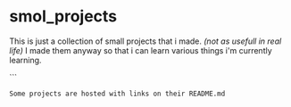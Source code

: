 # smol_projects
This is just a collection of small projects that i made. 
_(not as usefull in real life)_
I made them anyway so that i can learn various things i'm currently learning.

<!-- ### How to Run
-Python3 is all you need to have to run these programs.
##### Steps to Run
- Download the source code
- Make sure python3 is installed and properly configured
- Run the file
```css
PEP8 guidelines have been followed throughout the code.
-->```

```diff
Some projects are hosted with links on their README.md
```
